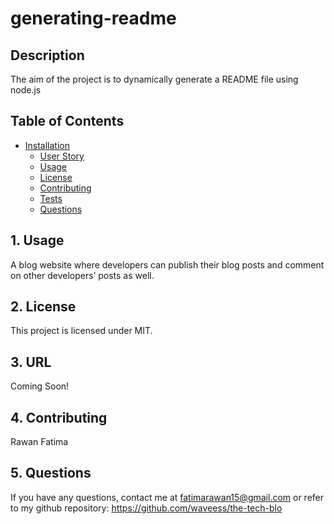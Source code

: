 # generating-readme

## Description
The aim of the project is to dynamically generate a README file using node.js

## Table of Contents
 
 * [Installation](#installation)
    * [User Story](#user-story)
    * [Usage](#usage)
    * [License](#license)
    * [Contributing](#contributing)
    * [Tests](#tests)
    * [Questions](#questions)
 

## 1. Usage
 A blog website where developers can publish their blog posts and comment on other developers’ posts as well.

##  2. License

This project is licensed under MIT.

## 3. URL

Coming Soon!

## 4. Contributing
Rawan Fatima

##  5. Questions
If you have any questions, contact me at fatimarawan15@gmail.com or refer to my github repository: https://github.com/waveess/the-tech-blo
